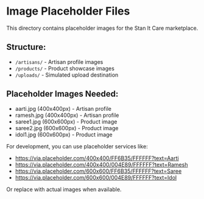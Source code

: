 # Image Placeholder Files

This directory contains placeholder images for the Stan It Care marketplace.

## Structure:
- `/artisans/` - Artisan profile images
- `/products/` - Product showcase images
- `/uploads/` - Simulated upload destination

## Placeholder Images Needed:
- aarti.jpg (400x400px) - Artisan profile
- ramesh.jpg (400x400px) - Artisan profile  
- saree1.jpg (600x600px) - Product image
- saree2.jpg (600x600px) - Product image
- idol1.jpg (600x600px) - Product image

For development, you can use placeholder services like:
- https://via.placeholder.com/400x400/FF6B35/FFFFFF?text=Aarti
- https://via.placeholder.com/400x400/004E89/FFFFFF?text=Ramesh
- https://via.placeholder.com/600x600/FF6B35/FFFFFF?text=Saree
- https://via.placeholder.com/600x600/004E89/FFFFFF?text=Idol

Or replace with actual images when available.